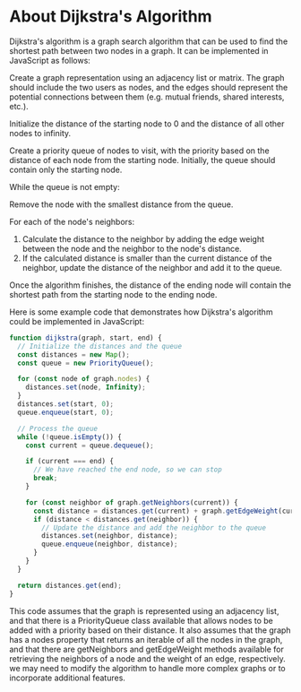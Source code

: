 # About Dijkstra's Algorithm

Dijkstra's algorithm is a graph search algorithm that can be used to find the shortest path between two nodes in a graph. It can be implemented in JavaScript as follows:

Create a graph representation using an adjacency list or matrix. The graph should include the two users as nodes, and the edges should represent the potential connections between them (e.g. mutual friends, shared interests, etc.).

Initialize the distance of the starting node to 0 and the distance of all other nodes to infinity.

Create a priority queue of nodes to visit, with the priority based on the distance of each node from the starting node. Initially, the queue should contain only the starting node.

While the queue is not empty:

Remove the node with the smallest distance from the queue.

For each of the node's neighbors:

1. Calculate the distance to the neighbor by adding the edge weight between the node and the neighbor to the node's distance.
2. If the calculated distance is smaller than the current distance of the neighbor, update the distance of the neighbor and add it to the queue.

Once the algorithm finishes, the distance of the ending node will contain the shortest path from the starting node to the ending node.

Here is some example code that demonstrates how Dijkstra's algorithm could be implemented in JavaScript:

```JavaScript
function dijkstra(graph, start, end) {
  // Initialize the distances and the queue
  const distances = new Map();
  const queue = new PriorityQueue();

  for (const node of graph.nodes) {
    distances.set(node, Infinity);
  }
  distances.set(start, 0);
  queue.enqueue(start, 0);

  // Process the queue
  while (!queue.isEmpty()) {
    const current = queue.dequeue();

    if (current === end) {
      // We have reached the end node, so we can stop
      break;
    }

    for (const neighbor of graph.getNeighbors(current)) {
      const distance = distances.get(current) + graph.getEdgeWeight(current, neighbor);
      if (distance < distances.get(neighbor)) {
        // Update the distance and add the neighbor to the queue
        distances.set(neighbor, distance);
        queue.enqueue(neighbor, distance);
      }
    }
  }

  return distances.get(end);
}
```

This code assumes that the graph is represented using an adjacency list, and that there is a PriorityQueue class available that allows nodes to be added with a priority based on their distance. It also assumes that the graph has a nodes property that returns an iterable of all the nodes in the graph, and that there are getNeighbors and getEdgeWeight methods available for retrieving the neighbors of a node and the weight of an edge, respectively. we may need to modify the algorithm to handle more complex graphs or to incorporate additional features.
